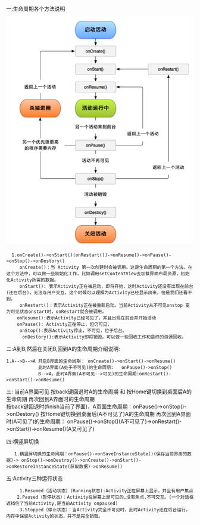 


一:生命周期各个方法说明

  ![](https://raw.githubusercontent.com/fmf19870210/FMFNote/master/android/%E5%9B%9B%E5%A4%A7%E7%BB%84%E4%BB%B6/activity_4.png)


      1.onCreate()->onStart()(onRestart())->onResume()->onPause()->onStop()->onDestory()
         onCreate()：当 Activity 第一次创建时会被调用。这是生命周期的第一个方法。在这个方法中，可以做一些初始化工作，比如调用setContentView去加载界面布局资源，初始化Activity所需的数据。
         onStart(): 表示Activity正在被启动，即将开始，这时Activity还没有出现在前台(还在后台)，无法与用户交互。这个时候可以理解为Activity已经显示出来，但是我们还看不到。
         onRestart()：表示Activity正在被重新启动。当前Activity从不可见onstop 变为可见状态onstart时，onRestart就会被调用。
        onResume():表示Activity已经可见了，并且出现在前台并开始活动
        onPause(): Activity正在停止，但仍可见，
         onStop():表示Activity停止，不可见，位于后台。
          onDestory():表示Activity即将销毁。可以做一些回收工作和最终的资源回收。



二:A到B,然后在关闭B,回到A的生命周期介绍说明:
     
    1.A-->B-->A 开启B界面的生命周期： onCreate()->onStart()->onResume() 
                此时A界面(A处于不可见)的生命周期:   onPause()->onStop()      
                B-->A，此时A界面(A不可见-->可见)的生命周期:onRestart()->onStart()->onResume()

 
三: 当前A界面可见 按back键回退时A的生命周期 和 按Home键切换到桌面后A的生命周期 再次回到A界面时的生命周期  
             按back键回退时(finish当前了界面)，A页面生命周期：onPause()->onStop()->onDestory()
             按Home键切换到桌面后(A不可见了)A的生命周期 再次回到A界面时(A可见了)的生命周期： 
                            onPause()->onStop()(A不可见了)->onRestart()->onStart()->onResume()(A又可见了) 
        




四:横竖屏切换

       1.横竖屏切换的生命周期：onPause()->onSaveInstanceState()(保存当前界面的数据)-> onStop()->onDestroy()->onCreate()->onStart()->onRestoreInstanceState(获取数据)->onResume()



五:Activity三种运行状态

         1.Resumed（活动状态）(Running状态):Activity正在屏幕上显示，并且有用户焦点
        2.Paused（暂停状态）：Activity在屏幕上是可见的,没有焦点,不可交互。(一个对话框遮挡住了当前Activity,是当前Activity onpaused)
         3.Stopped（停止状态）：当Activity完全不可见时，此时Activity还在后台运行， 内存中保留Activity的状态，并不是完全销毁。







































